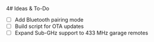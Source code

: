 4# Ideas & To-Do

- [ ] Add Bluetooth pairing mode
- [ ] Build script for OTA updates
- [ ] Expand Sub-GHz support to 433 MHz garage remotes
